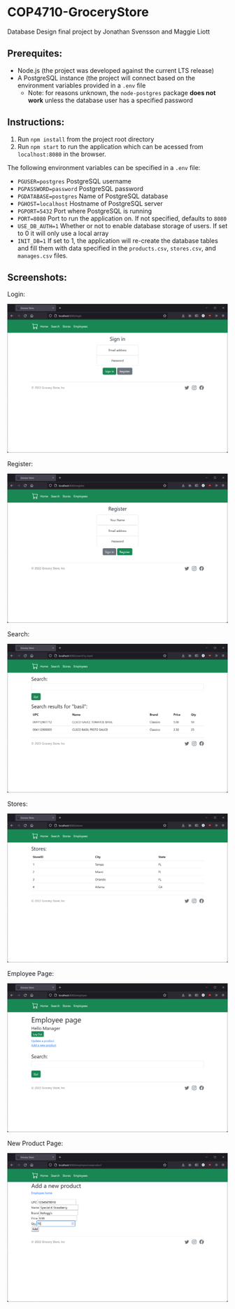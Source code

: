 # COP4710-GroceryStore
Database Design final project by Jonathan Svensson and Maggie Liott

## Prerequites:
- Node.js (the project was developed against the current LTS release)
- A PostgreSQL instance (the project will connect based on the environment variables provided in a `.env` file
  - Note: for reasons unknown, the `node-postgres` package **does not work** unless the database user has a specified password

## Instructions:
1. Run `npm install` from the project root directory
2. Run `npm start` to run the application which can be acessed from `localhost:8080` in the browser. 

The following environment variables can be specified in a `.env` file:
- `PGUSER=postgres` PostgreSQL username
- `PGPASSWORD=password` PostgreSQL password
- `PGDATABASE=postgres` Name of PostgreSQL database
- `PGHOST=localhost` Hostname of PostgreSQL server
- `PGPORT=5432` Port where PostgreSQL is running
- `PORT=8080` Port to run the application on. If not specified, defaults to `8080`
- `USE_DB_AUTH=1` Whether or not to enable database storage of users. If set to 0 it will only use a local array
- `INIT_DB=1` If set to 1, the application will re-create the database tables and fill them with data specified in the `products.csv`, `stores.csv`, and `manages.csv` files.

## Screenshots:
Login:

![login page](/screenshots/login.png)

Register:

![register page](/screenshots/register.png)

Search:

![register page](/screenshots/search.png)

Stores:

![register page](/screenshots/stores.png)

Employee Page:

![register page](/screenshots/employee.png)

New Product Page:

![register page](/screenshots/newproduct.png)